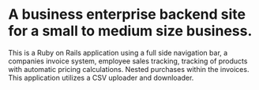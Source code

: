 # A business enterprise backend site for a small to medium size business.

This is a Ruby on Rails application using a full side navigation bar, a companies invoice system, employee sales
tracking, tracking of products with automatic pricing calculations.  Nested purchases within the invoices.  This application utilizes a CSV uploader and downloader.
